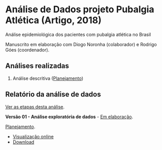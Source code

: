 # Análise de Dados projeto Pubalgia Atlética (Artigo, 2018)

Análise epidemiológica dos pacientes com pubalgia atlética no Brasil

Manuscrito em elaboração com Diogo Noronha (colaborador) e Rodrigo Góes (coordenador).

## Análises realizadas

1. Análise descritiva ([Planejamento][proj-xxx])
<!-- 2. yyy ([Planejamento][proj-yyy]) -->
<!-- 3. zzz ([Planejamento][proj-zzz]) -->

[proj-xxx]: https://github.com/philsf-biostat/analise_dados_RG_2018/projects/1
[proj-yyy]: https://github.com/philsf-biostat/analise_dados_RG_2018/projects/yyy
[proj-zzz]: https://github.com/philsf-biostat/analise_dados_RG_2018/projects/zzz

## Relatório da análise de dados

[Ver as etapas desta análise][releases].

**Versão 01 - Análise exploratória de dados** - [Em elaboração][milestone-prequal].

[Planejamento][v01-project].

- [Visualização online][reportviz-v01]
- [Download][docx-v01]

<!-- **Versão 02 - Defesa** - [Em elaboração][milestone-posqual]. -->

<!-- [Planejamento][v02-project]. -->

<!-- - [Visualização online][reportviz-v02] -->
<!-- - Download -->

[releases]: https://github.com/philsf-biostat/analise_dados_RG_2018/releases/
[milestone-prequal]: https://github.com/philsf-biostat/analise_dados_RG_2018/milestone/2
[reportviz-v01]: report/analise_dados_RG_2018-v01.md
[docx-v01]: report/analise_dados_RG_2018-v01.docx?raw=true
[v01-project]: https://github.com/philsf-biostat/analise_dados_RG_2018/projects/3

<!-- [milestone-posqual]: https://github.com/philsf-biostat/analise_dados_RG_2018/milestone/xxx -->
<!-- [reportviz-v02]: report/analise_dados_RG_2018-v02.md -->
<!-- [docx-v02]: report/analise_dados_RG_2018-v02.docx?raw=true -->
<!-- [v02-project]: https://github.com/philsf-biostat/analise_dados_RG_2018/projects/xxx -->
